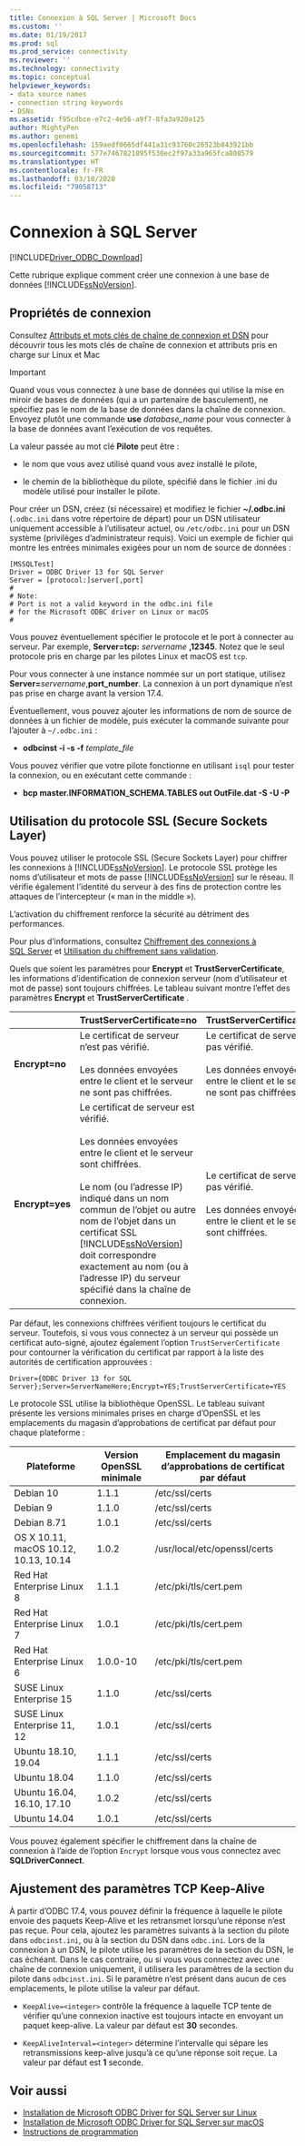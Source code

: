```yaml
---
title: Connexion à SQL Server | Microsoft Docs
ms.custom: ''
ms.date: 01/19/2017
ms.prod: sql
ms.prod_service: connectivity
ms.reviewer: ''
ms.technology: connectivity
ms.topic: conceptual
helpviewer_keywords:
- data source names
- connection string keywords
- DSNs
ms.assetid: f95cdbce-e7c2-4e56-a9f7-8fa3a920a125
author: MightyPen
ms.author: genemi
ms.openlocfilehash: 159aedf0665df441a31c93760c26523b843921bb
ms.sourcegitcommit: 577e7467821895f530ec2f97a33a965fca808579
ms.translationtype: HT
ms.contentlocale: fr-FR
ms.lasthandoff: 03/10/2020
ms.locfileid: "79058713"
---
```

# <a name="connecting-to-sql-server"></a>Connexion à SQL Server
[!INCLUDE[Driver_ODBC_Download](../../../includes/driver_odbc_download.md)]

Cette rubrique explique comment créer une connexion à une base de données [!INCLUDE[ssNoVersion](../../../includes/ssnoversion-md.md)].  
  
## <a name="connection-properties"></a>Propriétés de connexion  

Consultez [Attributs et mots clés de chaîne de connexion et DSN](../../../connect/odbc/dsn-connection-string-attribute.md) pour découvrir tous les mots clés de chaîne de connexion et attributs pris en charge sur Linux et Mac

> [!IMPORTANT]  
> Quand vous vous connectez à une base de données qui utilise la mise en miroir de bases de données (qui a un partenaire de basculement), ne spécifiez pas le nom de la base de données dans la chaîne de connexion. Envoyez plutôt une commande **use** _database_name_ pour vous connecter à la base de données avant l’exécution de vos requêtes.  
  
La valeur passée au mot clé **Pilote** peut être :  
  
-   le nom que vous avez utilisé quand vous avez installé le pilote,

-   le chemin de la bibliothèque du pilote, spécifié dans le fichier .ini du modèle utilisé pour installer le pilote.  

Pour créer un DSN, créez (si nécessaire) et modifiez le fichier **~/.odbc.ini** (`.odbc.ini` dans votre répertoire de départ) pour un DSN utilisateur uniquement accessible à l’utilisateur actuel, ou `/etc/odbc.ini` pour un DSN système (privilèges d’administrateur requis). Voici un exemple de fichier qui montre les entrées minimales exigées pour un nom de source de données :  

```  
[MSSQLTest]  
Driver = ODBC Driver 13 for SQL Server  
Server = [protocol:]server[,port]  
#   
# Note:  
# Port is not a valid keyword in the odbc.ini file  
# for the Microsoft ODBC driver on Linux or macOS
#  
```  

Vous pouvez éventuellement spécifier le protocole et le port à connecter au serveur. Par exemple, **Server=tcp:** _servername_ **,12345**. Notez que le seul protocole pris en charge par les pilotes Linux et macOS est `tcp`.

Pour vous connecter à une instance nommée sur un port statique, utilisez <b>Server=</b>*servername*,**port_number**. La connexion à un port dynamique n’est pas prise en charge avant la version 17.4.

Éventuellement, vous pouvez ajouter les informations de nom de source de données à un fichier de modèle, puis exécuter la commande suivante pour l’ajouter à `~/.odbc.ini` :
 - **odbcinst -i -s -f** _template_file_  
 
Vous pouvez vérifier que votre pilote fonctionne en utilisant `isql` pour tester la connexion, ou en exécutant cette commande :
 - **bcp master.INFORMATION_SCHEMA.TABLES out OutFile.dat -S <server> -U <name> -P <password>**  

## <a name="using-secure-sockets-layer-ssl"></a>Utilisation du protocole SSL (Secure Sockets Layer)  
Vous pouvez utiliser le protocole SSL (Secure Sockets Layer) pour chiffrer les connexions à [!INCLUDE[ssNoVersion](../../../includes/ssnoversion-md.md)]. Le protocole SSL protège les noms d’utilisateur et mots de passe [!INCLUDE[ssNoVersion](../../../includes/ssnoversion-md.md)] sur le réseau. Il vérifie également l’identité du serveur à des fins de protection contre les attaques de l’intercepteur (« man in the middle »).  

L’activation du chiffrement renforce la sécurité au détriment des performances.

Pour plus d’informations, consultez [Chiffrement des connexions à SQL Server](https://go.microsoft.com/fwlink/?LinkId=220900) et [Utilisation du chiffrement sans validation](https://docs.microsoft.com/sql/relational-databases/native-client/features/using-encryption-without-validation).

Quels que soient les paramètres pour **Encrypt** et **TrustServerCertificate**, les informations d’identification de connexion serveur (nom d’utilisateur et mot de passe) sont toujours chiffrées. Le tableau suivant montre l’effet des paramètres **Encrypt** et **TrustServerCertificate** .  

||**TrustServerCertificate=no**|**TrustServerCertificate=yes**|  
|-|-------------------------------------|------------------------------------|  
|**Encrypt=no**|Le certificat de serveur n’est pas vérifié.<br /><br />Les données envoyées entre le client et le serveur ne sont pas chiffrées.|Le certificat de serveur n’est pas vérifié.<br /><br />Les données envoyées entre le client et le serveur ne sont pas chiffrées.|  
|**Encrypt=yes**|Le certificat de serveur est vérifié.<br /><br />Les données envoyées entre le client et le serveur sont chiffrées.<br /><br />Le nom (ou l’adresse IP) indiqué dans un nom commun de l’objet ou autre nom de l’objet dans un certificat SSL [!INCLUDE[ssNoVersion](../../../includes/ssnoversion-md.md)] doit correspondre exactement au nom (ou à l’adresse IP) du serveur spécifié dans la chaîne de connexion.|Le certificat de serveur n’est pas vérifié.<br /><br />Les données envoyées entre le client et le serveur sont chiffrées.|  

Par défaut, les connexions chiffrées vérifient toujours le certificat du serveur. Toutefois, si vous vous connectez à un serveur qui possède un certificat auto-signé, ajoutez également l’option `TrustServerCertificate` pour contourner la vérification du certificat par rapport à la liste des autorités de certification approuvées :  

```  
Driver={ODBC Driver 13 for SQL Server};Server=ServerNameHere;Encrypt=YES;TrustServerCertificate=YES  
```  
  
Le protocole SSL utilise la bibliothèque OpenSSL. Le tableau suivant présente les versions minimales prises en charge d’OpenSSL et les emplacements du magasin d’approbations de certificat par défaut pour chaque plateforme :

|Plateforme|Version OpenSSL minimale|Emplacement du magasin d’approbations de certificat par défaut|  
|------------|---------------------------|--------------------------------------------|
|Debian 10|1.1.1|/etc/ssl/certs|
|Debian 9|1.1.0|/etc/ssl/certs|
|Debian 8.71|1.0.1|/etc/ssl/certs|
|OS X 10.11, macOS 10.12, 10.13, 10.14|1.0.2|/usr/local/etc/openssl/certs|
|Red Hat Enterprise Linux 8|1.1.1|/etc/pki/tls/cert.pem|
|Red Hat Enterprise Linux 7|1.0.1|/etc/pki/tls/cert.pem|
|Red Hat Enterprise Linux 6|1.0.0-10|/etc/pki/tls/cert.pem|
|SUSE Linux Enterprise 15|1.1.0|/etc/ssl/certs|
|SUSE Linux Enterprise 11, 12|1.0.1|/etc/ssl/certs|
|Ubuntu 18.10, 19.04|1.1.1|/etc/ssl/certs|
|Ubuntu 18.04|1.1.0|/etc/ssl/certs|
|Ubuntu 16.04, 16.10, 17.10|1.0.2|/etc/ssl/certs|
|Ubuntu 14.04|1.0.1|/etc/ssl/certs|

Vous pouvez également spécifier le chiffrement dans la chaîne de connexion à l’aide de l’option `Encrypt` lorsque vous vous connectez avec **SQLDriverConnect**.

## <a name="adjusting-the-tcp-keep-alive-settings"></a>Ajustement des paramètres TCP Keep-Alive

À partir d’ODBC 17.4, vous pouvez définir la fréquence à laquelle le pilote envoie des paquets Keep-Alive et les retransmet lorsqu’une réponse n’est pas reçue.
Pour cela, ajoutez les paramètres suivants à la section du pilote dans `odbcinst.ini`, ou à la section du DSN dans `odbc.ini`. Lors de la connexion à un DSN, le pilote utilise les paramètres de la section du DSN, le cas échéant. Dans le cas contraire, ou si vous vous connectez avec une chaîne de connexion uniquement, il utilisera les paramètres de la section du pilote dans `odbcinst.ini`. Si le paramètre n’est présent dans aucun de ces emplacements, le pilote utilise la valeur par défaut.

- `KeepAlive=<integer>` contrôle la fréquence à laquelle TCP tente de vérifier qu’une connexion inactive est toujours intacte en envoyant un paquet keep-alive. La valeur par défaut est **30** secondes.

- `KeepAliveInterval=<integer>` détermine l’intervalle qui sépare les retransmissions keep-alive jusqu’à ce qu’une réponse soit reçue.  La valeur par défaut est **1** seconde.

## <a name="see-also"></a>Voir aussi

- [Installation de Microsoft ODBC Driver for SQL Server sur Linux](../../../connect/odbc/linux-mac/installing-the-microsoft-odbc-driver-for-sql-server.md)
- [Installation de Microsoft ODBC Driver for SQL Server sur macOS](../../../connect/odbc/linux-mac/install-microsoft-odbc-driver-sql-server-macos.md)
- [Instructions de programmation](../../../connect/odbc/linux-mac/programming-guidelines.md)
